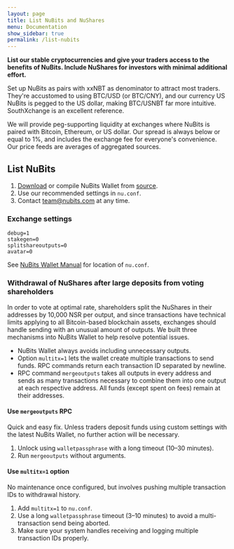 ```yaml
---
layout: page
title: List NuBits and NuShares
menu: Documentation
show_sidebar: true
permalink: /list-nubits
---
```

**List our stable cryptocurrencies and give your traders access to the benefits of NuBits. Include NuShares for investors with minimal additional effort.**

Set up NuBits as pairs with xxNBT as denominator to attract most traders. They're accustomed to using BTC/USD (or BTC/CNY), and our currency US NuBits is pegged to the US dollar, making BTC/USNBT far more intuitive. SouthXchange is an excellent reference.

We will provide peg-supporting liquidity at exchanges where NuBits is paired with Bitcoin, Ethereum, or US dollar. Our spread is always below or equal to 1%, and includes the exchange fee for everyone's convenience. Our price feeds are averages of aggregated sources.

## List NuBits

1. [Download](/wallet) or compile NuBits Wallet from [source](/source).
2. Use our recommended settings in `nu.conf`.
3. Contact [team@nubits.com](mailto:team@nubits.com) at any time.

### Exchange settings

```
debug=1
stakegen=0
splitshareoutputs=0
avatar=0
```

See [NuBits Wallet Manual](https://nubits.com/wallet-manual) for location of `nu.conf`.

### Withdrawal of NuShares after large deposits from voting shareholders

In order to vote at optimal rate, shareholders split the NuShares in their addresses by 10,000 NSR per output, and since transactions have technical limits applying to all Bitcoin-based blockchain assets, exchanges should handle sending with an unusual amount of outputs. We built three mechanisms into NuBits Wallet to help resolve potential issues.

- NuBits Wallet always avoids including unnecessary outputs.
- Option `multitx=1` lets the wallet create multiple transactions to send funds. RPC commands return each transaction ID separated by newline.
- RPC command `mergeoutputs` takes all outputs in every address and sends as many transactions necessary to combine them into one output at each respective address. All funds (except spent on fees) remain at their addresses.

#### Use `mergeoutputs` RPC

Quick and easy fix. Unless traders deposit funds using custom settings with the latest NuBits Wallet, no further action will be necessary.

1. Unlock using `walletpassphrase` with a long timeout (10–30 minutes).
2. Run `mergeoutputs` without arguments.

#### Use `multitx=1` option

No maintenance once configured, but involves pushing multiple transaction IDs to withdrawal history.

1. Add `multitx=1` to `nu.conf`.
2. Use a long `walletpassphrase` timeout (3–10 minutes) to avoid a multi-transaction send being aborted.
3. Make sure your system handles receiving and logging multiple transaction IDs properly.
